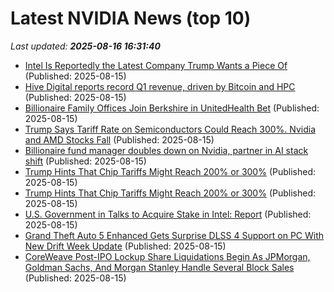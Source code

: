 # Latest NVIDIA News (top 10)
_Last updated: **2025-08-16 16:31:40**_

- [Intel Is Reportedly the Latest Company Trump Wants a Piece Of](https://reason.com/2025/08/15/intel-is-reportedly-the-latest-company-trump-wants-a-piece-of/) (Published: 2025-08-15)
- [Hive Digital reports record Q1 revenue, driven by Bitcoin and HPC](https://cointelegraph.com/news/hive-digital-q1-2026-earnings-bitcoin-ai-growth) (Published: 2025-08-15)
- [Billionaire Family Offices Join Berkshire in UnitedHealth Bet](https://www.livemint.com/companies/company-results/billionaire-family-offices-join-berkshire-in-unitedhealth-bet-11755274532866.html) (Published: 2025-08-15)
- [Trump Says Tariff Rate on Semiconductors Could Reach 300%. Nvidia and AMD Stocks Fall](https://biztoc.com/x/74b324ae12d90f73) (Published: 2025-08-15)
- [Billionaire fund manager doubles down on Nvidia, partner in AI stack shift](https://biztoc.com/x/f87009e9ecf72548) (Published: 2025-08-15)
- [Trump Hints That Chip Tariffs Might Reach 200% or 300%](https://me.pcmag.com/en/processors/31725/trump-hints-that-chip-tariffs-might-reach-200-or-300) (Published: 2025-08-15)
- [Trump Hints That Chip Tariffs Might Reach 200% or 300%](https://uk.pcmag.com/processors/159598/trump-hints-that-chip-tariffs-might-reach-200-or-300) (Published: 2025-08-15)
- [U.S. Government in Talks to Acquire Stake in Intel: Report](https://www.iphoneincanada.ca/2025/08/15/us-government-in-talks-to-acquire-stake-in-intel/) (Published: 2025-08-15)
- [Grand Theft Auto 5 Enhanced Gets Surprise DLSS 4 Support on PC With New Drift Week Update](https://www.ign.com/articles/grand-theft-auto-5-enhanced-gets-surprise-dlss-4-support-on-pc-with-new-drift-week-update) (Published: 2025-08-15)
- [CoreWeave Post-IPO Lockup Share Liquidations Begin As JPMorgan, Goldman Sachs, And Morgan Stanley Handle Several Block Sales](https://wccftech.com/coreweave-post-ipo-lockup-share-liquidations-begin-as-jpmorgan-goldman-sachs-and-morgan-stanley-handle-several-block-sales/) (Published: 2025-08-15)
